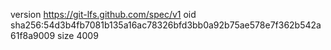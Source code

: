 version https://git-lfs.github.com/spec/v1
oid sha256:54d3b4fb7081b135a16ac78326bfd3bb0a92b75ae578e7f362b542a61f8a9009
size 4009
